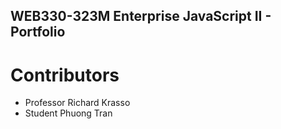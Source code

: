 ## WEB330-323M Enterprise JavaScript II - Portfolio
# Contributors
* Professor Richard Krasso
* Student Phuong Tran
